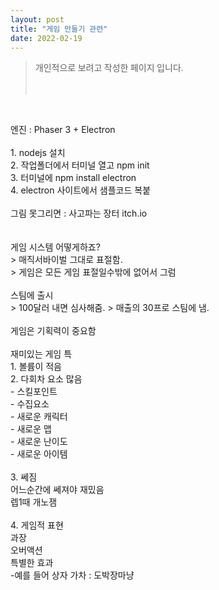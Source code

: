 ```yaml
---
layout: post
title: "게임 만들기 관련"
date: 2022-02-19
---
```


<link rel="stylesheet" type="text/css" href="/assets/css/style.css">

<blockquote><span style="font-family: 'Noto Serif KR';">개인적으로 보려고 작성한 페이지 입니다.&nbsp;</span><br /><br /><br /></blockquote>
<p>&nbsp;</p>
<p>엔진&nbsp;:&nbsp;Phaser&nbsp;3&nbsp;+&nbsp;Electron&nbsp; <br /><br />1.&nbsp;nodejs&nbsp;설치&nbsp; <br />2.&nbsp;작업폴더에서&nbsp;터미널&nbsp;열고&nbsp;npm&nbsp;init&nbsp; <br />3.&nbsp;터미널에&nbsp;npm&nbsp;install&nbsp;electron&nbsp; <br />4.&nbsp;electron&nbsp;사이트에서&nbsp;샘플코드&nbsp;복붙&nbsp; <br /><br />그림&nbsp;못그리면&nbsp;:&nbsp;사고파는&nbsp;장터&nbsp;itch.io&nbsp; <br /><br /><br />게임&nbsp;시스템&nbsp;어떻게하죠?&nbsp; <br />&gt;&nbsp;매직서바이벌&nbsp;그대로&nbsp;표절함.&nbsp; <br />&gt;&nbsp;게임은&nbsp;모든&nbsp;게임&nbsp;표절일수밖에&nbsp;없어서&nbsp;그럼&nbsp; <br /><br />스팀에&nbsp;출시&nbsp; <br />&gt;&nbsp;100달러&nbsp;내면&nbsp;심사해줌.&nbsp;&gt;&nbsp;매출의&nbsp;30프로&nbsp;스팀에&nbsp;냄.&nbsp; <br /><br />게임은&nbsp;기획력이&nbsp;중요함&nbsp; <br /><br />재미있는&nbsp;게임&nbsp;특&nbsp; <br />1.&nbsp;볼륨이&nbsp;적음&nbsp; <br />2.&nbsp;다회차&nbsp;요소&nbsp;많음&nbsp; <br />-&nbsp;스킬포인트&nbsp; <br />-&nbsp;수집요소&nbsp; <br />-&nbsp;새로운&nbsp;캐릭터&nbsp; <br />-&nbsp;새로운&nbsp;맵&nbsp; <br />-&nbsp;새로운&nbsp;난이도&nbsp; <br />-&nbsp;새로운&nbsp;아이템&nbsp; <br /><br />3.&nbsp;쎄짐&nbsp; <br />어느순간에&nbsp;쎄져야&nbsp;재밌음&nbsp; <br />렙1때&nbsp;개노잼&nbsp; <br /><br />4.&nbsp;게임적&nbsp;표현&nbsp; <br />과장 <br />오버액션 <br />특별한&nbsp;효과&nbsp; <br />-예를&nbsp;들어&nbsp;상자&nbsp;가차&nbsp;:&nbsp;도박장마냥&nbsp; </p>